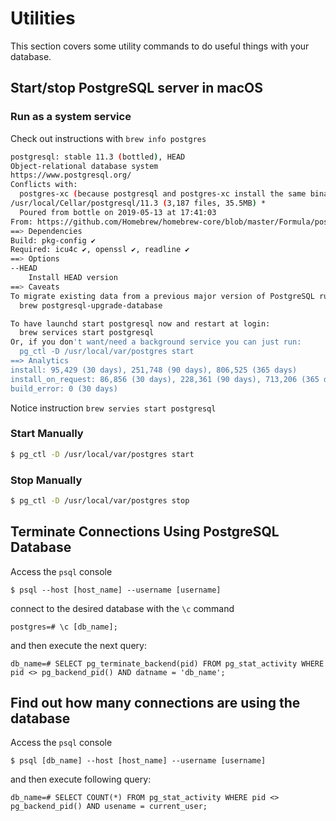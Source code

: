 # Utilities

This section covers some utility commands to do useful things with your database.

## Start/stop PostgreSQL server in macOS

### Run as a system service

Check out instructions with `brew info postgres`

```bash
postgresql: stable 11.3 (bottled), HEAD
Object-relational database system
https://www.postgresql.org/
Conflicts with:
  postgres-xc (because postgresql and postgres-xc install the same binaries.)
/usr/local/Cellar/postgresql/11.3 (3,187 files, 35.5MB) *
  Poured from bottle on 2019-05-13 at 17:41:03
From: https://github.com/Homebrew/homebrew-core/blob/master/Formula/postgresql.rb
==> Dependencies
Build: pkg-config ✔
Required: icu4c ✔, openssl ✔, readline ✔
==> Options
--HEAD
	Install HEAD version
==> Caveats
To migrate existing data from a previous major version of PostgreSQL run:
  brew postgresql-upgrade-database

To have launchd start postgresql now and restart at login:
  brew services start postgresql
Or, if you don't want/need a background service you can just run:
  pg_ctl -D /usr/local/var/postgres start
==> Analytics
install: 95,429 (30 days), 251,748 (90 days), 806,525 (365 days)
install_on_request: 86,856 (30 days), 228,361 (90 days), 713,206 (365 days)
build_error: 0 (30 days)
```

Notice instruction `brew servies start postgresql`

### Start Manually

```bash
$ pg_ctl -D /usr/local/var/postgres start
```

### Stop Manually

```bash
$ pg_ctl -D /usr/local/var/postgres stop
```

## Terminate Connections Using PostgreSQL Database

Access the `psql` console

    $ psql --host [host_name] --username [username]

connect to the desired database with the `\c` command

    postgres=# \c [db_name];

and then execute the next query:

    db_name=# SELECT pg_terminate_backend(pid) FROM pg_stat_activity WHERE pid <> pg_backend_pid() AND datname = 'db_name';

## Find out how many connections are using the database

Access the `psql` console

    $ psql [db_name] --host [host_name] --username [username]

and then execute following query:

    db_name=# SELECT COUNT(*) FROM pg_stat_activity WHERE pid <> pg_backend_pid() AND usename = current_user;
